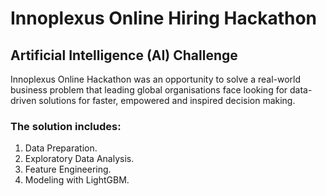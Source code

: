 # Innoplexus Online Hiring Hackathon
## Artificial Intelligence (AI) Challenge

Innoplexus Online Hackathon was an opportunity to solve a real-world business problem that leading global organisations 
face looking for data-driven solutions for faster, empowered and inspired decision making.

### The solution includes:
1. Data Preparation.
2. Exploratory Data Analysis.
3. Feature Engineering.
4. Modeling with LightGBM.
